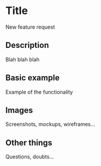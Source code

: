 # Title

New feature request

## Description

Blah blah blah

## Basic example

Example of the functionality

## Images

Screenshots, mockups, wireframes...

## Other things

Questions, doubts...
